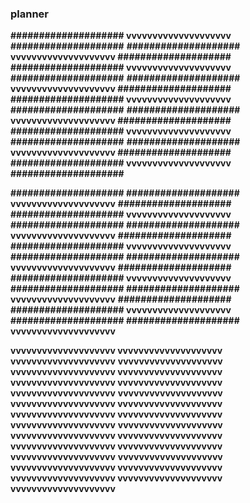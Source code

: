 ### planner

**####################    vvvvvvvvvvvvvvvvvvvv    ####################**
**####################    vvvvvvvvvvvvvvvvvvvv    ####################**
**####################    vvvvvvvvvvvvvvvvvvvv    ####################**
**####################    vvvvvvvvvvvvvvvvvvvv    ####################** 
**####################    vvvvvvvvvvvvvvvvvvvv    ####################** 
**####################    vvvvvvvvvvvvvvvvvvvv    ####################** 
**####################    vvvvvvvvvvvvvvvvvvvv    ####################**
**####################    vvvvvvvvvvvvvvvvvvvv    ####################**
**####################    vvvvvvvvvvvvvvvvvvvv    ####################** 


**####################    ####################    vvvvvvvvvvvvvvvvvvvv**
**####################    ####################    vvvvvvvvvvvvvvvvvvvv** 
**####################    ####################    vvvvvvvvvvvvvvvvvvvv** 
**####################    ####################    vvvvvvvvvvvvvvvvvvvv** 
**####################    ####################    vvvvvvvvvvvvvvvvvvvv** 
**####################    ####################    vvvvvvvvvvvvvvvvvvvv** 
**####################    ####################    vvvvvvvvvvvvvvvvvvvv** 
**####################    ####################    vvvvvvvvvvvvvvvvvvvv** 
**####################    ####################    vvvvvvvvvvvvvvvvvvvv** 


**vvvvvvvvvvvvvvvvvvvv    vvvvvvvvvvvvvvvvvvvv    vvvvvvvvvvvvvvvvvvvv**
**vvvvvvvvvvvvvvvvvvvv    vvvvvvvvvvvvvvvvvvvv    vvvvvvvvvvvvvvvvvvvv** 
**vvvvvvvvvvvvvvvvvvvv    vvvvvvvvvvvvvvvvvvvv    vvvvvvvvvvvvvvvvvvvv** 
**vvvvvvvvvvvvvvvvvvvv    vvvvvvvvvvvvvvvvvvvv    vvvvvvvvvvvvvvvvvvvv** 
**vvvvvvvvvvvvvvvvvvvv    vvvvvvvvvvvvvvvvvvvv    vvvvvvvvvvvvvvvvvvvv** 
**vvvvvvvvvvvvvvvvvvvv    vvvvvvvvvvvvvvvvvvvv    vvvvvvvvvvvvvvvvvvvv** 
**vvvvvvvvvvvvvvvvvvvv    vvvvvvvvvvvvvvvvvvvv    vvvvvvvvvvvvvvvvvvvv** 
**vvvvvvvvvvvvvvvvvvvv    vvvvvvvvvvvvvvvvvvvv    vvvvvvvvvvvvvvvvvvvv** 
**vvvvvvvvvvvvvvvvvvvv    vvvvvvvvvvvvvvvvvvvv    vvvvvvvvvvvvvvvvvvvv** 



